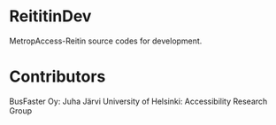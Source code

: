 ReititinDev
===========

MetropAccess-Reitin source codes for development.

Contributors
===========

BusFaster Oy: Juha Järvi
University of Helsinki: Accessibility Research Group

